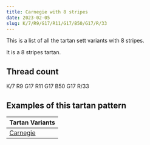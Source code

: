 ```yaml
---
title: Carnegie with 8 stripes
date: 2023-02-05
slug: K/7/R9/G17/R11/G17/B50/G17/R/33
---
```

This is a list of all the tartan sett variants with 8 stripes.

It is a 8 stripes tartan.


## Thread count
K/7 R9 G17 R11 G17 B50 G17 R/33

## Examples of this tartan pattern

| Tartan Variants |
|---------------|
| [Carnegie](/variants/k/7/r9/g17/r11/g17/b50/g17/r/33-b304080-g008000-k000000-rc00000)||
